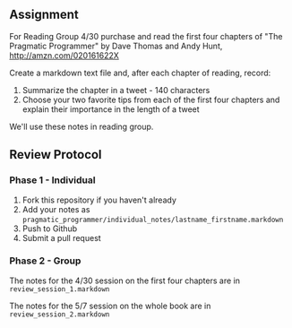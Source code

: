 ## Assignment

For Reading Group 4/30 purchase and read the first four chapters of "The Pragmatic Programmer" by Dave Thomas and Andy Hunt, http://amzn.com/020161622X

Create a markdown text file and, after each chapter of reading, record:

1. Summarize the chapter in a tweet - 140 characters
2. Choose your two favorite tips from each of the first four chapters and explain their importance in the length of a tweet

We'll use these notes in reading group.

## Review Protocol

### Phase 1 - Individual

1. Fork this repository if you haven't already
2. Add your notes as `pragmatic_programmer/individual_notes/lastname_firstname.markdown`
3. Push to Github
4. Submit a pull request

### Phase 2 - Group

The notes for the 4/30 session on the first four chapters are in `review_session_1.markdown`

The notes for the 5/7 session on the whole book are in `review_session_2.markdown`
